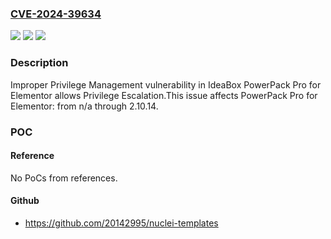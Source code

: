 ### [CVE-2024-39634](https://cve.mitre.org/cgi-bin/cvename.cgi?name=CVE-2024-39634)
![](https://img.shields.io/static/v1?label=Product&message=PowerPack%20Pro%20for%20Elementor&color=blue)
![](https://img.shields.io/static/v1?label=Version&message=n%2Fa&color=blue)
![](https://img.shields.io/static/v1?label=Vulnerability&message=CWE-269%20Improper%20Privilege%20Management&color=brighgreen)

### Description

Improper Privilege Management vulnerability in IdeaBox PowerPack Pro for Elementor allows Privilege Escalation.This issue affects PowerPack Pro for Elementor: from n/a through 2.10.14.

### POC

#### Reference
No PoCs from references.

#### Github
- https://github.com/20142995/nuclei-templates

